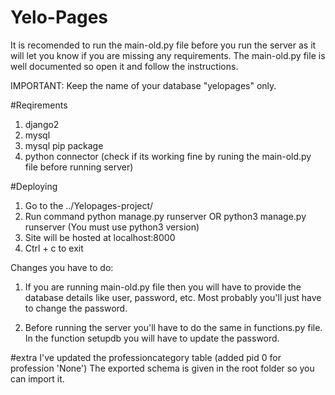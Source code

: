 # Yelo-Pages

It is recomended to run the main-old.py file before you run the server as it will let you know if you are missing any requirements. The main-old.py file is well documented so open it and follow the instructions.

IMPORTANT: Keep the name of your database "yelopages" only.

#Reqirements
1. django2
2. mysql 
3. mysql pip package
4. python connector (check if its working fine by runing the main-old.py file before running server)
    

#Deploying
1. Go to the ../Yelopages-project/
2. Run command python manage.py runserver   OR  python3 manage.py runserver         (You must use python3 version)
3. Site will be hosted at localhost:8000
4. Ctrl + c to exit 
    
Changes you have to do:
1. If you are running main-old.py file then you will have to provide the database details like user, password, etc. Most probably you'll just have to change the password.

2. Before running the server you'll have to do the same in functions.py file. In the function setupdb you will have to update the password. 

#extra
I've updated the professioncategory table (added pid 0 for profession 'None')
The exported schema is given in the root folder so you can import it.

